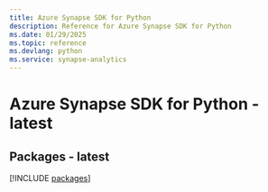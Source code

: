 ```yaml
---
title: Azure Synapse SDK for Python
description: Reference for Azure Synapse SDK for Python
ms.date: 01/29/2025
ms.topic: reference
ms.devlang: python
ms.service: synapse-analytics
---
```

# Azure Synapse SDK for Python - latest
## Packages - latest
[!INCLUDE [packages](synapse-index.md)]